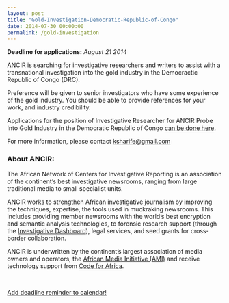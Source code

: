 ```yaml
---
layout: post
title: "Gold-Investigation-Democratic-Republic-of-Congo"
date: 2014-07-30 00:00:00
permalink: /gold-investigation
---
```


**Deadline for applications:** *August 21 2014*

ANCIR is searching for investigative researchers and writers to assist with a transnational investigation into the gold industry in the Democractic Republic of Congo (DRC). 

Preference will be given to senior investigators who have some experience of the gold industry. You should be able to provide references for your work, and industry credibility.

Applications for the position of Investigative Researcher for ANCIR Probe Into Gold Industry in the Democratic Republic of Congo <a href="https://docs.google.com/forms/d/1lnDs6ILEbJt-W1BT1TvgMiT6fSmoHxo1ZjBlsqqLvWs/viewform?usp=send_form">can be done here</a>.


For more information, please contact [ksharife@gmail.com](mailto:ksharife@gmail.com)

### About ANCIR:
The African Network of Centers for Investigative Reporting is an association of the continent’s best investigative newsrooms, ranging from large traditional media to small specialist units.

ANCIR works to strengthen African investigative journalism by improving the techniques, expertise, the tools used in muckraking newsrooms. This includes providing member newsrooms with the world’s best encryption and semantic analysis technologies, to forensic research support (through the [Investigative Dashboard](http://investigativedashboard.org)), legal services, and seed grants for cross-border collaboration.

ANCIR is underwritten by the continent’s largest association of media owners and operators, the [African Media Initiative (AMI)](http://africanmediainitiative.org) and receive technology support from [Code for Africa](http://codeforafrica.org).





<br/>

<div class="row">
  <div class="col-md-6 col-md-offset-3">
    <p class="text-center">
      <a href="http://ate.so/?XR7BX9L" target="_blank" class="btn btn-lg btn-block btn-default">
        <i class="glyphicon glyphicon-calendar"></i> Add deadline reminder to calendar!
      </a>
    </p>
  </div>
</div>



<br/>

